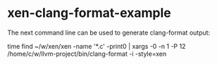 # xen-clang-format-example

The next command line can be used to generate clang-format output:

time find ~/w/xen/xen -name '*.c' -print0 | xargs -0 -n 1 -P 12 \
		/home/c/w/llvm-project/bin/clang-format -i -style=xen
